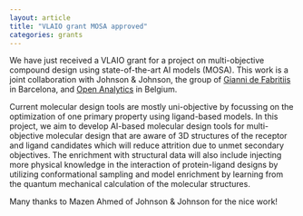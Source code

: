 ```yaml
---
layout: article
title: "VLAIO grant MOSA approved"
categories: grants
---
```


We have just received a VLAIO grant for a project on multi-objective compound design using state-of-the-art AI models (MOSA). This work is a joint collaboration with Johnson & Johnson, the group of <a href="http://grib.imim.es/about-us/gianni-fabritiis/" target="_blank">Gianni de Fabritiis</a> in Barcelona, and <a href="https://www.openanalytics.eu" target="_blank">Open Analytics</a> in Belgium.

Current molecular design tools are mostly uni-objective by focussing on the optimization of one primary property using ligand-based models. In this project, we aim to develop AI-based molecular design tools for multi-objective molecular design that are aware of 3D structures of the receptor and ligand candidates which will reduce attrition due to unmet secondary objectives. The enrichment with structural data will also include injecting more physical knowledge in the interaction of protein-ligand designs by utilizing conformational sampling and model enrichment by learning from the quantum mechanical calculation of the molecular structures.

Many thanks to Mazen Ahmed of Johnson & Johnson for the nice work!
